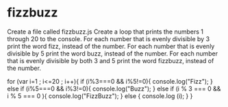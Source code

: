 # fizzbuzz
<!-- javascript practice -->
Create a file called fizzbuzz.js
Create a loop that prints the numbers 1 through 20 to the console.
For each number that is evenly divisible by 3 print the word fizz, instead of the number.
For each number that is evenly divisible by 5 print the word buzz, instead of the number.
For each number that is evenly divisible by both 3 and 5 print the word fizzbuzz, instead of the number.

<!-- correct result -->
for (var i=1 ; i<=20 ; i++){
    if (i%3===0 && i%5!=0){
        console.log("Fizz");
    } else if (i%5===0 && i%3!=0){
        console.log("Buzz");
    } else if (i % 3 === 0 && i % 5 === 0 ){
        console.log("FizzBuzz");
    } else {
        console.log (i);
    }
}
